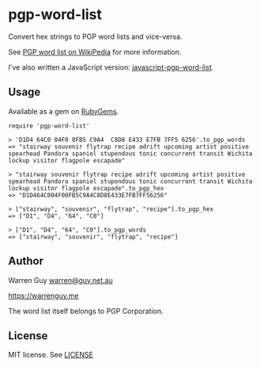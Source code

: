 # pgp-word-list

Convert hex strings to PGP word lists and vice-versa.

See [PGP word list on WikiPedia](http://en.wikipedia.org/wiki/PGP_word_list]) for more information.

I've also written a JavaScript version: [javascript-pgp-word-list](https://github.com/warrenguy/javascript-pgp-word-list).

## Usage

Available as a gem on [RubyGems](https://rubygems.org/gems/pgp-word-list).

````
require 'pgp-word-list'

> 'D1D4 64C0 04F0 0FB5 C9A4  C8D8 E433 E7FB 7FF5 6256'.to_pgp_words
=> "stairway souvenir flytrap recipe adrift upcoming artist positive spearhead Pandora spaniel stupendous tonic concurrent transit Wichita lockup visitor flagpole escapade"

> "stairway souvenir flytrap recipe adrift upcoming artist positive spearhead Pandora spaniel stupendous tonic concurrent transit Wichita lockup visitor flagpole escapade".to_pgp_hex
=> "D1D464C004F00FB5C9A4C8D8E433E7FB7FF56256"                       

> ["stairway", "souvenir", "flytrap", "recipe"].to_pgp_hex
=> ["D1", "D4", "64", "C0"]

> ["D1", "D4", "64", "C0"].to_pgp_words
=> ["stairway", "souvenir", "flytrap", "recipe"]
````

## Author

Warren Guy <warren@guy.net.au>

https://warrenguy.me

The word list itself belongs to PGP Corporation.

## License

MIT license. See [LICENSE](https://github.com/warrenguy/ruby-pgp-word-list/blob/master/LICENSE)
